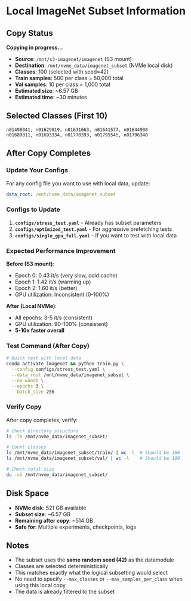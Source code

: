 # Local ImageNet Subset Information

## Copy Status

**Copying in progress...**

- **Source**: `/mnt/s3-imagenet/imagenet` (S3 mount)
- **Destination**: `/mnt/nvme_data/imagenet_subset` (NVMe local disk)
- **Classes**: 100 (selected with seed=42)
- **Train samples**: 500 per class = 50,000 total
- **Val samples**: 10 per class = 1,000 total
- **Estimated size**: ~6.57 GB
- **Estimated time**: ~30 minutes

## Selected Classes (First 10)

```
n01498041, n01629819, n01631663, n01641577, n01644900
n01689811, n01693334, n01770393, n01795545, n01796340
```

## After Copy Completes

### Update Your Configs

For any config file you want to use with local data, update:

```yaml
data_root: /mnt/nvme_data/imagenet_subset
```

### Configs to Update

1. **`configs/stress_test.yaml`** - Already has subset parameters
2. **`configs/optimized_test.yaml`** - For aggressive prefetching tests
3. **`configs/single_gpu_full.yaml`** - If you want to test with local data

### Expected Performance Improvement

**Before (S3 mount)**:
- Epoch 0: 0.43 it/s (very slow, cold cache)
- Epoch 1: 1.42 it/s (warming up)
- Epoch 2: 1.60 it/s (better)
- GPU utilization: Inconsistent (0-100%)

**After (Local NVMe)**:
- All epochs: 3-5 it/s (consistent)
- GPU utilization: 90-100% (consistent)
- **5-10x faster overall**

### Test Command (After Copy)

```bash
# Quick test with local data
conda activate imagenet && python train.py \
  --config configs/stress_test.yaml \
  --data_root /mnt/nvme_data/imagenet_subset \
  --no_wandb \
  --epochs 3 \
  --batch_size 256
```

### Verify Copy

After copy completes, verify:

```bash
# Check directory structure
ls -lh /mnt/nvme_data/imagenet_subset/

# Count classes
ls /mnt/nvme_data/imagenet_subset/train/ | wc -l  # Should be 100
ls /mnt/nvme_data/imagenet_subset/val/ | wc -l    # Should be 100

# Check total size
du -sh /mnt/nvme_data/imagenet_subset/
```

## Disk Space

- **NVMe disk**: 521 GB available
- **Subset size**: ~6.57 GB
- **Remaining after copy**: ~514 GB
- **Safe for**: Multiple experiments, checkpoints, logs

## Notes

- The subset uses the **same random seed (42)** as the datamodule
- Classes are selected deterministically
- This matches exactly what the logical subsetting would select
- No need to specify `--max_classes` or `--max_samples_per_class` when using this local copy
- The data is already filtered to the subset
